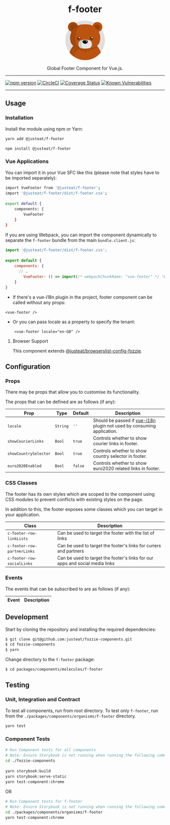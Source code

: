 <div align="center">

# f-footer

<img width="125" alt="Fozzie Bear" src="../../../../bear.png" />

Global Footer Component for Vue.js.

</div>

---

[![npm version](https://badge.fury.io/js/%40justeat%2Ff-footer.svg)](https://badge.fury.io/js/%40justeat%2Ff-footer)
[![CircleCI](https://circleci.com/gh/justeat/fozzie-components.svg?style=svg)](https://circleci.com/gh/justeat/workflows/fozzie-components)
[![Coverage Status](https://coveralls.io/repos/github/justeat/f-footer/badge.svg)](https://coveralls.io/github/justeat/f-footer)
[![Known Vulnerabilities](https://snyk.io/test/github/justeat/f-footer/badge.svg?targetFile=package.json)](https://snyk.io/test/github/justeat/f-footer?targetFile=package.json)

---

## Usage

### Installation

Install the module using npm or Yarn:

```sh
yarn add @justeat/f-footer
```

```sh
npm install @justeat/f-footer
```

### Vue Applications

You can import it in your Vue SFC like this (please note that styles have to be imported separately):

```sh
import VueFooter from '@justeat/f-footer';
import '@justeat/f-footer/dist/f-footer.css';

export default {
    components: {
        VueFooter
    }
}
```

If you are using Webpack, you can import the component dynamically to separate the `f-footer` bundle from the main `bundle.client.js`:

```js
import '@justeat/f-footer/dist/f-footer.css';

export default {
    components: {
      // …
        VueFooter: () => import(/* webpackChunkName: "vue-footer" */ '@justeat/f-footer')
    }
}
```


- If there's a vue-i18n plugin in the project, footer component can be called without any props:

```Vue
<vue-footer />
```

- Or you can pass locale as a property to specify the tenant:

```Vue
    <vue-footer locale="en-GB" />
```

1. Browser Support

    This component extends [@justeat/browserslist-config-fozzie](https://github.com/justeat/browserslist-config-fozzie).

## Configuration

### Props

There may be props that allow you to customise its functionality.

The props that can be defined are as follows (if any):

| Prop                  | Type     | Default | Description                                                                                                   |
| --------------------- | -------- | ------- | ------------------------------------------------------------------------------------------------------------- |
| `locale`              | `String` | `''`    | Should be passed if [vue-i18n](https://kazupon.github.io/vue-i18n/) plugin not used by consuming application. |
| `showCourierLinks`    | `Bool`   | `true`  | Controls whether to show courier links in footer.                                                             |
| `showCountrySelector` | `Bool`   | `true`  | Controls whether to show country selector in footer.                                                          |
| `euro2020Enabled`     | `Bool`   | `false` | Controls whether to show euro2020 related links in footer. |

### CSS Classes

The footer has its own styles which are scoped to the component using CSS modules to prevent conflicts with existing styles on the page.

In addition to this, the footer exposes some classes which you can target in your application.

| Class | Description |
| ----- | ----------- |
| `c-footer-row-linkLists` | Can be used to target the footer with the list of links |
| `c-footer-row-partnerLinks` | Can be used to target the footer's links for curiers and partners |
| `c-footer-row-socialLinks` | Can be used to target the footer's links for our apps and social media links |

### Events

The events that can be subscribed to are as follows (if any):

| Event | Description |
| ----- | ----------- |

## Development

Start by cloning the repository and installing the required dependencies:

```sh
$ git clone git@github.com:justeat/fozzie-components.git
$ cd fozzie-components
$ yarn
```

Change directory to the `f-footer` package:

```sh
$ cd packages/components/molecules/f-footer
```

## Testing

### Unit, Integration and Contract

To test all components, run from root directory.
To test only `f-footer`, run from the `./packages/components/organisms/f-footer` directory.

```sh
yarn test
```

### Component Tests
```bash
# Run Component tests for all components
# Note: Ensure Storybook is not running when running the following commands
cd ./fozzie-components

yarn storybook:build
yarn storybook:serve-static
yarn test-component:chrome
```

OR

```bash
# Run Component tests for f-footer
# Note: Ensure Storybook is not running when running the following commands
cd ./packages/components/organisms/f-footer
yarn test-component:chrome
```
